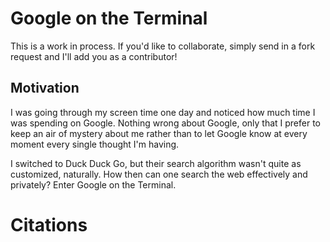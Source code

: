 # Google on the Terminal
This is a work in process.  If you'd like to collaborate, simply send in a fork request and I'll add you as a contributor!

## Motivation
I was going through my screen time one day and noticed how much time I was spending on Google.  Nothing wrong about Google, only that I prefer to keep an air of mystery about me rather than to let Google know at every moment every single thought I'm having.

I switched to Duck Duck Go, but their search algorithm wasn't quite as customized, naturally.  How then can one search the web effectively and privately?  Enter Google on the Terminal.

# Citations
